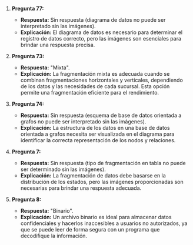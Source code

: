 1. **Pregunta 77:**  
   - **Respuesta:** Sin respuesta (diagrama de datos no puede ser interpretado sin las imágenes).  
   - **Explicación:** El diagrama de datos es necesario para determinar el registro de datos correcto, pero las imágenes son esenciales para brindar una respuesta precisa.

2. **Pregunta 73:**  
   - **Respuesta:** "Mixta".  
   - **Explicación:** La fragmentación mixta es adecuada cuando se combinan fragmentaciones horizontales y verticales, dependiendo de los datos y las necesidades de cada sucursal. Esta opción permite una fragmentación eficiente para el rendimiento.

3. **Pregunta 74:**  
   - **Respuesta:** Sin respuesta (esquema de base de datos orientada a grafos no puede ser interpretado sin las imágenes).  
   - **Explicación:** La estructura de los datos en una base de datos orientada a grafos necesita ser visualizada en el diagrama para identificar la correcta representación de los nodos y relaciones.

4. **Pregunta 7:**  
   - **Respuesta:** Sin respuesta (tipo de fragmentación en tabla no puede ser determinado sin las imágenes).  
   - **Explicación:** La fragmentación de datos debe basarse en la distribución de los estados, pero las imágenes proporcionadas son necesarias para brindar una respuesta adecuada.

5. **Pregunta 8:**  
   - **Respuesta:** "Binario".  
   - **Explicación:** Un archivo binario es ideal para almacenar datos confidenciales y hacerlos inaccesibles a usuarios no autorizados, ya que se puede leer de forma segura con un programa que decodifique la información.
